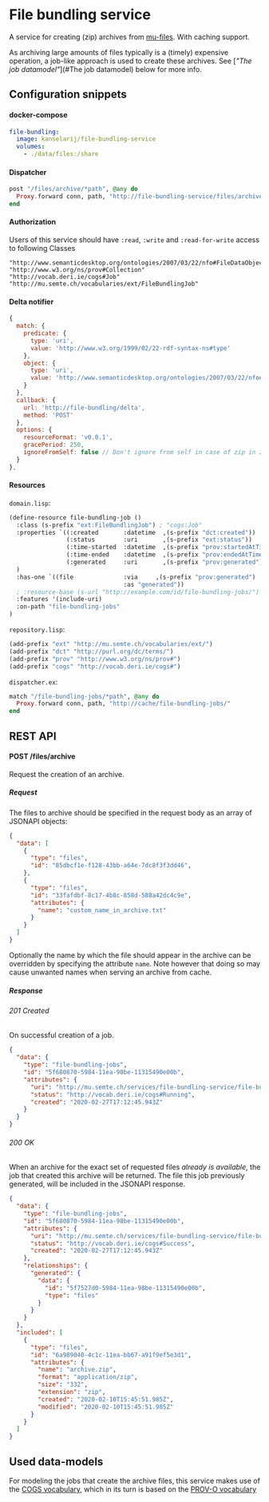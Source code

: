 # File bundling service
A service for creating (zip) archives from [mu-files](https://github.com/mu-semtech/file-service). With caching support.

As archiving large amounts of files typically is a (timely) expensive operation, a job-like approach is used to create these archives. See [*"The job datamodel"*](#The job datamodel) below for more info.

## Configuration snippets

#### docker-compose

```yml
file-bundling:
  image: kanselarij/file-bundling-service
  volumes:
    - ./data/files:/share
```

#### Dispatcher

```elixir
post "/files/archive/*path", @any do
  Proxy.forward conn, path, "http://file-bundling-service/files/archive/"
end
```

#### Authorization

Users of this service should have `:read`, `:write` and `:read-for-write` access to following Classes
```
"http://www.semanticdesktop.org/ontologies/2007/03/22/nfo#FileDataObject"
"http://www.w3.org/ns/prov#Collection"
"http://vocab.deri.ie/cogs#Job"
"http://mu.semte.ch/vocabularies/ext/FileBundlingJob"
```

#### Delta notifier

```js
{
  match: {
    predicate: {
      type: 'uri',
      value: 'http://www.w3.org/1999/02/22-rdf-syntax-ns#type'
    },
    object: {
      type: 'uri',
      value: 'http://www.semanticdesktop.org/ontologies/2007/03/22/nfo#FileDataObject'
    }
  },
  callback: {
    url: 'http://file-bundling/delta',
    method: 'POST'
  },
  options: {
    resourceFormat: 'v0.0.1',
    gracePeriod: 250,
    ignoreFromSelf: false // Don't ignore from self in case of zip in zip
  }
},
```

#### Resources

`domain.lisp`:
```lisp
(define-resource file-bundling-job ()
  :class (s-prefix "ext:FileBundlingJob") ; "cogs:Job"
  :properties `((:created       :datetime  ,(s-prefix "dct:created"))
                (:status        :uri       ,(s-prefix "ext:status"))
                (:time-started  :datetime  ,(s-prefix "prov:startedAtTime"))
                (:time-ended    :datetime  ,(s-prefix "prov:endedAtTime"))
                (:generated     :uri       ,(s-prefix "prov:generated"))
  )
  :has-one `((file              :via     ,(s-prefix "prov:generated")
                                :as "generated"))
  ; :resource-base (s-url "http://example.com/id/file-bundling-jobs/")
  :features '(include-uri)
  :on-path "file-bundling-jobs"
)
```

`repository.lisp`:
```lisp
(add-prefix "ext" "http://mu.semte.ch/vocabularies/ext/")
(add-prefix "dct" "http://purl.org/dc/terms/")
(add-prefix "prov" "http://www.w3.org/ns/prov#")
(add-prefix "cogs" "http://vocab.deri.ie/cogs#")
```

`dispatcher.ex`:
```elixir
match "/file-bundling-jobs/*path", @any do
  Proxy.forward conn, path, "http://cache/file-bundling-jobs/"
end
```

## REST API
#### POST /files/archive
Request the creation of an archive.

##### Request
The files to archive should be specified in the request body as an array of JSONAPI objects:
```json
{
  "data": [
    {
      "type": "files",
      "id": "85dbcf1e-f128-43bb-a64e-7dc8f3f3dd46",
    },
    {
      "type": "files",
      "id": "33fafdbf-8c17-4b8c-858d-588a42dc4c9e",
      "attributes": {
        "name": "custom_name_in_archive.txt"
      }
    }
  ]
}
```
Optionally the name by which the file should appear in the archive can be overridden by specifying the attribute `name`.
Note however that doing so may cause unwanted names when serving an archive from cache.

##### Response
###### 201 Created
On successful creation of a job.

```json
{
  "data": {
    "type": "file-bundling-jobs",
    "id": "5f680870-5984-11ea-98be-11315490e00b",
    "attributes": {
      "uri": "http://mu.semte.ch/services/file-bundling-service/file-bundling-jobs/5f680870-5984-11ea-98be-11315490e00b",
      "status": "http://vocab.deri.ie/cogs#Running",
      "created": "2020-02-27T17:12:45.943Z"
    }
  }
}
```

###### 200 OK
When an archive for the exact set of requested files *already is available*, the job that created this archive will be returned. The file this job previously generated, will be included in the JSONAPI response.

```json
{
  "data": {
    "type": "file-bundling-jobs",
    "id": "5f680870-5984-11ea-98be-11315490e00b",
    "attributes": {
      "uri": "http://mu.semte.ch/services/file-bundling-service/file-bundling-jobs/5f680870-5984-11ea-98be-11315490e00b",
      "status": "http://vocab.deri.ie/cogs#Success",
      "created": "2020-02-27T17:12:45.943Z"
    },
    "relationships": {
      "generated": {
        "data": {
          "id": "5f7527d0-5984-11ea-98be-11315490e00b",
          "type": "files"
        }
      }
    }
  },
  "included": [
    {
      "type": "files",
      "id": "6a989040-4c1c-11ea-bb67-a91f9ef5e3d1",
      "attributes": {
        "name": "archive.zip",
        "format": "application/zip",
        "size": "332",
        "extension": "zip",
        "created": "2020-02-10T15:45:51.985Z",
        "modified": "2020-02-10T15:45:51.985Z"
      }
    }
  ]
}
```
## Used data-models

For modeling the jobs that create the archive files, this service makes use of the [COGS vocabulary](http://vocab.deri.ie/cogs#Job), which in its turn is based on the [PROV-O vocabulary](https://www.w3.org/TR/2013/REC-prov-o-20130430/#prov-o-at-a-glance)

